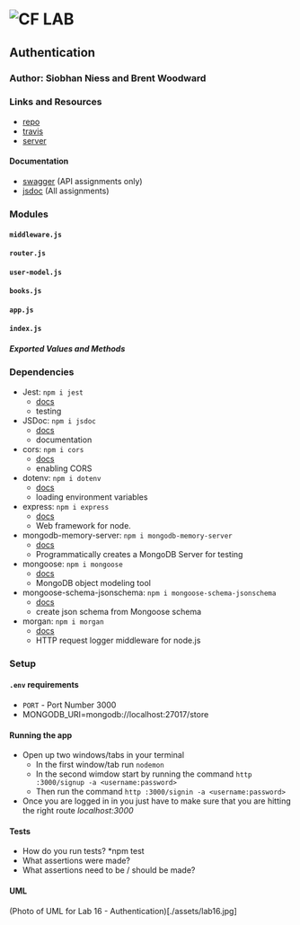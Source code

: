 ![CF](http://i.imgur.com/7v5ASc8.png) LAB
=================================================

## Authentication

### Author: Siobhan Niess and Brent Woodward

### Links and Resources
* [repo](https://github.com/niesssiobhan/16-authentication)
* [travis](https://travis-ci.com/niesssiobhan/16-authentication)
* [server](https://niess-woodward-16-lab.herokuapp.com/)

#### Documentation
* [swagger](http://xyz.com) (API assignments only)
* [jsdoc](https://niess-woodward-16-lab.herokuapp.com/doc) (All assignments)

### Modules
#### `middleware.js`
#### `router.js`
#### `user-model.js`
#### `books.js`
#### `app.js`
#### `index.js`

##### Exported Values and Methods

### Dependencies
* Jest: `npm i jest` 
    * [docs](https://jestjs.io/docs/en/getting-started)
    * testing
* JSDoc: `npm i jsdoc`
    * [docs](http://usejsdoc.org/)
    * documentation
* cors: `npm i cors`
    * [docs](https://www.npmjs.com/package/cors)
    * enabling CORS
* dotenv: `npm i dotenv`
    * [docs](https://www.npmjs.com/package/dotenv)
    * loading environment variables
* express: `npm i express`
    * [docs](https://www.npmjs.com/package/express)
    * Web framework for node.
* mongodb-memory-server: `npm i mongodb-memory-server`
    * [docs](https://www.npmjs.com/package/mongodb-memory-server)
    * Programmatically creates a MongoDB Server for testing
* mongoose: `npm i mongoose`
    * [docs](https://www.npmjs.com/package/mongoose)
    * MongoDB object modeling tool
* mongoose-schema-jsonschema: `npm i mongoose-schema-jsonschema`
    * [docs](https://www.npmjs.com/package/mongoose-schema-jsonschema)
    * create json schema from Mongoose schema
* morgan: `npm i morgan`
    * [docs](https://www.npmjs.com/package/morgan)
    * HTTP request logger middleware for node.js

### Setup
#### `.env` requirements
* `PORT` - Port Number 3000
* MONGODB_URI=mongodb://localhost:27017/store

#### Running the app
* Open up two windows/tabs in your terminal
  * In the first window/tab run `nodemon`
  * In the second wimdow start by running the command `http :3000/signup -a <username:password>`
  * Then run the command `http :3000/signin -a <username:password>`
* Once you are logged in in you just have to make sure that you are hitting the right route _localhost:3000_
  
#### Tests
* How do you run tests?
  *npm test
* What assertions were made?
* What assertions need to be / should be made?

#### UML
(Photo of UML for Lab 16 - Authentication)[./assets/lab16.jpg]